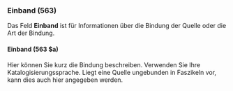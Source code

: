 ### Einband (563)

Das Feld **Einband** ist für Informationen über die Bindung der Quelle oder die Art der Bindung.

#### Einband (563 $a)

Hier können Sie kurz die Bindung beschreiben. Verwenden Sie Ihre Katalogisierungssprache. Liegt eine Quelle ungebunden in Faszikeln vor, kann dies auch hier angegeben werden.
